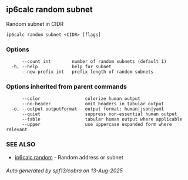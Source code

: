 ## ip6calc random subnet

Random subnet in CIDR

```
ip6calc random subnet <CIDR> [flags]
```

### Options

```
      --count int        number of random subnets (default 1)
  -h, --help             help for subnet
      --new-prefix int   prefix length of random subnets
```

### Options inherited from parent commands

```
      --color                 colorize human output
      --no-header             omit headers in tabular output
  -o, --output outputFormat   output format: human|json|yaml
      --quiet                 suppress non-essential human output
      --table                 tabular human output where applicable
      --upper                 use uppercase expanded form where relevant
```

### SEE ALSO

* [ip6calc random](ip6calc_random.md)	 - Random address or subnet

###### Auto generated by spf13/cobra on 13-Aug-2025

